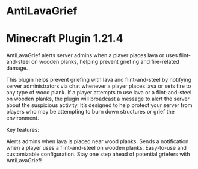 # AntiLavaGrief
# Minecraft Plugin 1.21.4
AntiLavaGrief alerts server admins when a player places lava or uses flint-and-steel on wooden planks, helping prevent griefing and fire-related damage.

This plugin helps prevent griefing with lava and flint-and-steel by notifying server administrators via chat whenever a player places lava or sets fire to any type of wood plank. If a player attempts to use lava or a flint-and-steel on wooden planks, the plugin will broadcast a message to alert the server about the suspicious activity. It’s designed to help protect your server from players who may be attempting to burn down structures or grief the environment.

Key features:

Alerts admins when lava is placed near wood planks.
Sends a notification when a player uses a flint-and-steel on wooden planks.
Easy-to-use and customizable configuration.
Stay one step ahead of potential griefers with AntiLavaGrief!
